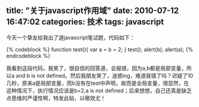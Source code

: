 title: "关于javascript作用域"
date: 2010-07-12 16:47:02
categories: 技术
tags: javascript
---

今天一个挚友给我出了道javascript笔试题，代码如下：

{% codeblock %}
function test(){
    var a = b = 2;
}
test();
alert(b);
alert(a);
{% endcodeblock %}

<!--more-->

我看到这段代码，我笑了，很自信的回答道，会报错，因为a,b都是局部变量，所以a and b is not defined。然后我朋友笑了，迷惑ing，难道我错了吗？迟疑了10几秒，原来a是局部变量，而b没有在test中声明，故而是全局变量，很显然，在 这种情况下，执行情况应该是b=2,a is not defined；后来想想，自己还真是缺乏点思维的严谨性啊，特发此贴，以儆效尤！
